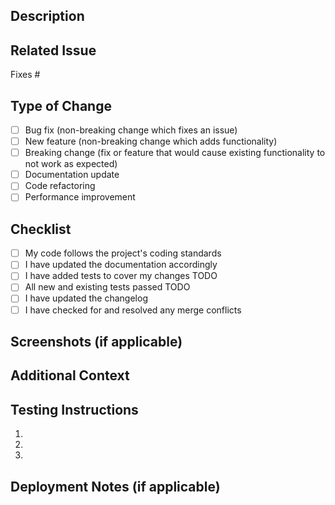 ## Description
<!-- Provide a clear and concise description of your changes -->

## Related Issue
<!-- Please link to the issue here using #issue-number -->
Fixes #

## Type of Change
<!-- Put an `x` in all the boxes that apply -->

- [ ] Bug fix (non-breaking change which fixes an issue)
- [ ] New feature (non-breaking change which adds functionality)
- [ ] Breaking change (fix or feature that would cause existing functionality to not work as expected)
- [ ] Documentation update
- [ ] Code refactoring
- [ ] Performance improvement

## Checklist
<!-- Put an `x` in all the boxes that apply -->

- [ ] My code follows the project's coding standards
- [ ] I have updated the documentation accordingly
- [ ] I have added tests to cover my changes TODO
- [ ] All new and existing tests passed TODO
- [ ] I have updated the changelog
- [ ] I have checked for and resolved any merge conflicts

## Screenshots (if applicable)
<!-- Add screenshots to help explain your changes -->

## Additional Context
<!-- Add any other context about the pull request here -->

## Testing Instructions
<!-- Please provide step-by-step instructions for testing your changes -->

1. 
2. 
3. 

## Deployment Notes (if applicable)
<!-- Note any deployment considerations, such as database migrations, environment variables, etc. -->
